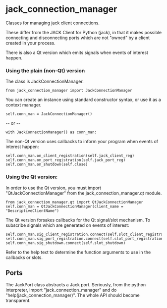 # jack_connection_manager

Classes for managing jack client connections.

These differ from the JACK Client for Python (jack), in that it makes possible
connecting and disconnecting ports which are not "owned" by a client created in
your process.

There is also a Qt version which emits signals when events of interest happen.

### Using the plain (non-Qt) version

The class is JackConnectionManager.

	from jack_connection_manager import JackConnectionManager

You can create an instance using standard constructor syntax, or use it as a
context manager.

	self.conn_man = JackConnectionManager()

-- or --

	with JackConnectionManager() as conn_man:


The non-Qt version uses callbacks to inform your program when events of interest happen:

	self.conn_man.on_client_registration(self.jack_client_reg)
	self.conn_man.on_port_registration(self.jack_port_reg)
	self.conn_man.on_shutdown(self.close)

### Using the Qt version:

In order to use the Qt version, you must import "QtJackConnectionManager" from
the jack_connection_manager.qt module.

	from jack_connection_manager.qt import QtJackConnectionManager
	self.conn_man = QtJackConnectionManager(client_name = "DescriptiveClientName")

The Qt version forsakes callbacks for the Qt signal/slot mechanism. To
subscribe signals which are generated on events of interest:

	self.conn_man.sig_client_registration.connect(self.slot_client_registration)
	self.conn_man.sig_port_registration.connect(self.slot_port_registration)
	self.conn_man.sig_shutdown.connect(self.slot_shutdown)

Refer to the help text to determine the function arguments to use in the callbacks or slots.

## Ports

The JackPort class abstracts a Jack port. Seriously, from the python
interpreter, import "jack_connection_manager" and do
"help(jack_connection_manager)". The whole API should become transparent.
